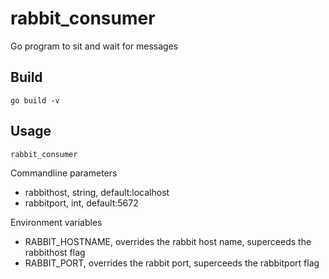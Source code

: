 rabbit_consumer
===============

Go program to sit and wait for messages

## Build
```
go build -v
```

## Usage
```
rabbit_consumer
```

Commandline parameters
* rabbithost, string, default:localhost
* rabbitport, int, default:5672

Environment variables
* RABBIT_HOSTNAME, overrides the rabbit host name, superceeds the rabbithost flag
* RABBIT_PORT, overrides the rabbit port, superceeds the rabbitport flag
